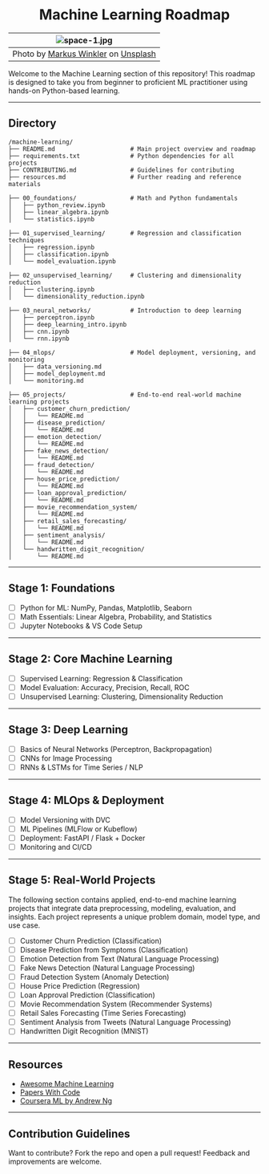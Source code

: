 <h1 align = "center"> Machine Learning Roadmap </h1>

| ![space-1.jpg](https://github.com/Tanu-N-Prabhu/Python/blob/master/Img/ml.jpg) |
|:--:|
|Photo by <a href="https://unsplash.com/@markuswinkler?utm_content=creditCopyText&utm_medium=referral&utm_source=unsplash">Markus Winkler</a> on <a href="https://unsplash.com/photos/a-close-up-of-a-typewriter-with-a-paper-reading-machine-learning-f57lx37DCM4?utm_content=creditCopyText&utm_medium=referral&utm_source=unsplash">Unsplash</a>|

Welcome to the Machine Learning section of this repository! This roadmap is designed to take you from beginner to proficient ML practitioner using hands-on Python-based learning.

---

## Directory

```text
/machine-learning/
├── README.md                     # Main project overview and roadmap  
├── requirements.txt              # Python dependencies for all projects  
├── CONTRIBUTING.md               # Guidelines for contributing  
├── resources.md                  # Further reading and reference materials  

├── 00_foundations/               # Math and Python fundamentals  
│   ├── python_review.ipynb  
│   ├── linear_algebra.ipynb  
│   └── statistics.ipynb  

├── 01_supervised_learning/       # Regression and classification techniques  
│   ├── regression.ipynb  
│   ├── classification.ipynb  
│   └── model_evaluation.ipynb  

├── 02_unsupervised_learning/     # Clustering and dimensionality reduction  
│   ├── clustering.ipynb  
│   └── dimensionality_reduction.ipynb  

├── 03_neural_networks/           # Introduction to deep learning  
│   ├── perceptron.ipynb  
│   ├── deep_learning_intro.ipynb  
│   ├── cnn.ipynb  
│   └── rnn.ipynb  

├── 04_mlops/                     # Model deployment, versioning, and monitoring  
│   ├── data_versioning.md  
│   ├── model_deployment.md  
│   └── monitoring.md  

├── 05_projects/                  # End-to-end real-world machine learning projects  
│   ├── customer_churn_prediction/  
│   │   └── README.md  
│   ├── disease_prediction/  
│   │   └── README.md  
│   ├── emotion_detection/  
│   │   └── README.md  
│   ├── fake_news_detection/  
│   │   └── README.md  
│   ├── fraud_detection/  
│   │   └── README.md  
│   ├── house_price_prediction/  
│   │   └── README.md  
│   ├── loan_approval_prediction/  
│   │   └── README.md  
│   ├── movie_recommendation_system/  
│   │   └── README.md  
│   ├── retail_sales_forecasting/  
│   │   └── README.md  
│   ├── sentiment_analysis/  
│   │   └── README.md  
│   └── handwritten_digit_recognition/  
│       └── README.md  
```

---

## Stage 1: Foundations
- [ ] Python for ML: NumPy, Pandas, Matplotlib, Seaborn
- [ ] Math Essentials: Linear Algebra, Probability, and Statistics
- [ ] Jupyter Notebooks & VS Code Setup

---

## Stage 2: Core Machine Learning
- [ ] Supervised Learning: Regression & Classification
- [ ] Model Evaluation: Accuracy, Precision, Recall, ROC
- [ ] Unsupervised Learning: Clustering, Dimensionality Reduction

---

## Stage 3: Deep Learning
- [ ] Basics of Neural Networks (Perceptron, Backpropagation)
- [ ] CNNs for Image Processing
- [ ] RNNs & LSTMs for Time Series / NLP

---

## Stage 4: MLOps & Deployment
- [ ] Model Versioning with DVC
- [ ] ML Pipelines (MLFlow or Kubeflow)
- [ ] Deployment: FastAPI / Flask + Docker
- [ ] Monitoring and CI/CD

---

## Stage 5: Real-World Projects

The following section contains applied, end-to-end machine learning projects that integrate data preprocessing, modeling, evaluation, and insights. Each project represents a unique problem domain, model type, and use case.

- [ ] Customer Churn Prediction (Classification)
- [ ] Disease Prediction from Symptoms (Classification)
- [ ] Emotion Detection from Text (Natural Language Processing)
- [ ] Fake News Detection (Natural Language Processing)
- [ ] Fraud Detection System (Anomaly Detection)
- [ ] House Price Prediction (Regression)
- [ ] Loan Approval Prediction (Classification)
- [ ] Movie Recommendation System (Recommender Systems)
- [ ] Retail Sales Forecasting (Time Series Forecasting)
- [ ] Sentiment Analysis from Tweets (Natural Language Processing)
- [ ] Handwritten Digit Recognition (MNIST)

---

## Resources
- [Awesome Machine Learning](https://github.com/josephmisiti/awesome-machine-learning)
- [Papers With Code](https://paperswithcode.com/)
- [Coursera ML by Andrew Ng](https://www.coursera.org/learn/machine-learning)


---

## Contribution Guidelines
Want to contribute? Fork the repo and open a pull request! Feedback and improvements are welcome.
